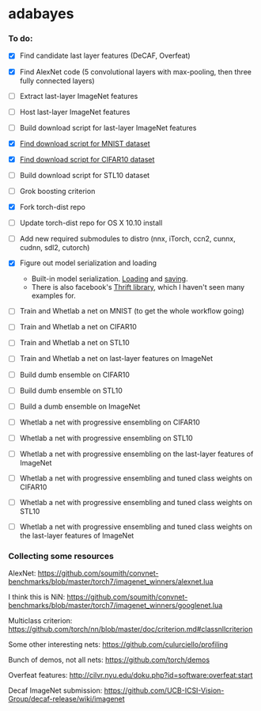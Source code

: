 # adabayes

### To do:
* [x] Find candidate last layer features (DeCAF, Overfeat)
* [x] Find AlexNet code (5 convolutional layers with max-pooling, then three fully connected layers)
* [ ] Extract last-layer ImageNet features
* [ ] Host last-layer ImageNet features
* [ ] Build download script for last-layer ImageNet features
* [X] [Find download script for MNIST dataset](https://github.com/torch/demos/blob/master/train-a-digit-classifier/dataset-mnist.lua#L4)
* [X] [Find download script for CIFAR10 dataset](https://github.com/torch/demos/blob/1bfcb778dd3e237e5716a2c7001e3535cb17064c/train-on-cifar/train-on-cifar.lua#L140-L220)
* [ ] Build download script for STL10 dataset
* [ ] Grok boosting criterion
* [x] Fork torch-dist repo
* [ ] Update torch-dist repo for OS X 10.10 install
* [ ] Add new required submodules to distro (nnx, iTorch, ccn2, cunnx, cudnn, sdl2, cutorch)
* [x] Figure out model serialization and loading
    * Built-in model serialization. [Loading](https://github.com/facebook/fblualib/blob/master/fblualib/thrift/README.md) and [saving](https://github.com/torch/demos/blob/1bfcb778dd3e237e5716a2c7001e3535cb17064c/train-on-cifar/train-on-cifar.lua#L372).
    * There is also facebook's [Thrift library](https://github.com/facebook/fblualib/blob/master/fblualib/thrift/README.md), which I haven't seen many examples for.
* [ ] Train and Whetlab a net on MNIST (to get the whole workflow going)
* [ ] Train and Whetlab a net on CIFAR10
* [ ] Train and Whetlab a net on STL10
* [ ] Train and Whetlab a net on last-layer features on ImageNet
* [ ] Build dumb ensemble on CIFAR10
* [ ] Build dumb ensemble on STL10
* [ ] Build a dumb ensemble on ImageNet
* [ ] Whetlab a net with progressive ensembling on CIFAR10
* [ ] Whetlab a net with progressive ensembling on STL10
* [ ] Whetlab a net with progressive ensembling on the last-layer features of ImageNet
* [ ] Whetlab a net with progressive ensembling and tuned class weights on CIFAR10
* [ ] Whetlab a net with progressive ensembling and tuned class weights on STL10
* [ ] Whetlab a net with progressive ensembling and tuned class weights on the last-layer features of ImageNet


### Collecting some resources

AlexNet:
https://github.com/soumith/convnet-benchmarks/blob/master/torch7/imagenet_winners/alexnet.lua

I think this is NiN:
https://github.com/soumith/convnet-benchmarks/blob/master/torch7/imagenet_winners/googlenet.lua

Multiclass criterion:
https://github.com/torch/nn/blob/master/doc/criterion.md#classnllcriterion

Some other interesting nets:
https://github.com/culurciello/profiling

Bunch of demos, not all nets:
https://github.com/torch/demos

Overfeat features:
http://cilvr.nyu.edu/doku.php?id=software:overfeat:start

Decaf ImageNet submission:
https://github.com/UCB-ICSI-Vision-Group/decaf-release/wiki/imagenet
